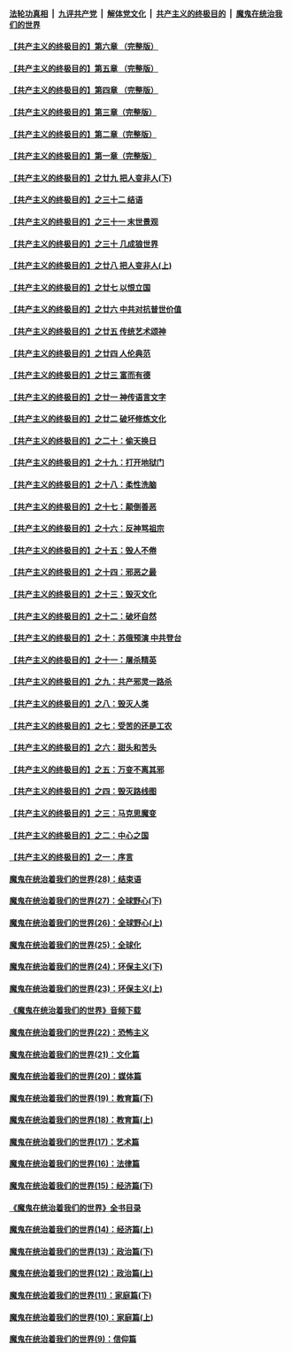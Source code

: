 ####  [法轮功真相](../../../../basic/blob/master/README.md?t=04282331) &nbsp;|&nbsp; [九评共产党](../../../../9ping.md/blob/master/README.md?t=04282331) &nbsp;|&nbsp; [解体党文化](../../../../jtdwh.md/blob/master/README.md?t=04282331)  &nbsp;|&nbsp; [共产主义的终极目的](../../../../gczydzjmd.md/blob/master/README.md?t=04282331) &nbsp;|&nbsp; [魔鬼在统治我们的世界](../../../../mgztzwmdsj.md/blob/master/README.md?t=04282331) 

#### [【共产主义的终极目的】第六章 （完整版）](../pages/nsc422/n11428913.md?t=04282331) 

#### [【共产主义的终极目的】第五章 （完整版）](../pages/nsc422/n11428912.md?t=04282331) 

#### [【共产主义的终极目的】第四章 （完整版）](../pages/nsc422/n11428907.md?t=04282331) 

#### [【共产主义的终极目的】第三章（完整版）](../pages/nsc422/n11428848.md?t=04282331) 

#### [【共产主义的终极目的】第二章（完整版）](../pages/nsc422/n11428831.md?t=04282331) 

#### [【共产主义的终极目的】第一章（完整版）](../pages/nsc422/n11417651.md?t=04282331) 

#### [【共产主义的终极目的】之廿九 把人变非人(下)](../pages/nsc422/n11344140.md?t=04282331) 

#### [【共产主义的终极目的】之三十二 结语](../pages/nsc422/n11360535.md?t=04282331) 

#### [【共产主义的终极目的】之三十一 末世景观](../pages/nsc422/n11351129.md?t=04282331) 

#### [【共产主义的终极目的】之三十 几成狼世界](../pages/nsc422/n11348280.md?t=04282331) 

#### [【共产主义的终极目的】之廿八 把人变非人(上)](../pages/nsc422/n11340492.md?t=04282331) 

#### [【共产主义的终极目的】之廿七 以恨立国](../pages/nsc422/n11336944.md?t=04282331) 

#### [【共产主义的终极目的】之廿六 中共对抗普世价值](../pages/nsc422/n11324785.md?t=04282331) 

#### [【共产主义的终极目的】之廿五 传统艺术颂神](../pages/nsc422/n11296396.md?t=04282331) 

#### [【共产主义的终极目的】之廿四 人伦典范](../pages/nsc422/n11296397.md?t=04282331) 

#### [【共产主义的终极目的】之廿三 富而有德](../pages/nsc422/n11283598.md?t=04282331) 

#### [【共产主义的终极目的】之廿一 神传语言文字](../pages/nsc422/n11263265.md?t=04282331) 

#### [【共产主义的终极目的】之廿二 破坏修炼文化](../pages/nsc422/n11245728.md?t=04282331) 

#### [【共产主义的终极目的】之二十：偷天换日](../pages/nsc422/n11238846.md?t=04282331) 

#### [【共产主义的终极目的】之十九：打开地狱门](../pages/nsc422/n11206376.md?t=04282331) 

#### [【共产主义的终极目的】之十八：柔性洗脑](../pages/nsc422/n11199994.md?t=04282331) 

#### [【共产主义的终极目的】之十七：颠倒善恶](../pages/nsc422/n11179782.md?t=04282331) 

#### [【共产主义的终极目的】之十六：反神骂祖宗](../pages/nsc422/n11166798.md?t=04282331) 

#### [【共产主义的终极目的】之十五：毁人不倦](../pages/nsc422/n11166792.md?t=04282331) 

#### [【共产主义的终极目的】之十四：邪恶之最](../pages/nsc422/n11150249.md?t=04282331) 

#### [【共产主义的终极目的】之十三：毁灭文化](../pages/nsc422/n11135227.md?t=04282331) 

#### [【共产主义的终极目的】之十二：破坏自然](../pages/nsc422/n11135214.md?t=04282331) 

#### [【共产主义的终极目的】之十：苏俄预演 中共登台](../pages/nsc422/n11118424.md?t=04282331) 

#### [【共产主义的终极目的】之十一：屠杀精英](../pages/nsc422/n11118442.md?t=04282331) 

#### [【共产主义的终极目的】之九：共产邪灵一路杀](../pages/nsc422/n11114139.md?t=04282331) 

#### [【共产主义的终极目的】之八：毁灭人类](../pages/nsc422/n11108503.md?t=04282331) 

#### [【共产主义的终极目的】之七：受苦的还是工农](../pages/nsc422/n11101809.md?t=04282331) 

#### [【共产主义的终极目的】之六：甜头和苦头](../pages/nsc422/n11096971.md?t=04282331) 

#### [【共产主义的终极目的】之五：万变不离其邪](../pages/nsc422/n11091285.md?t=04282331) 

#### [【共产主义的终极目的】之四：毁灭路线图](../pages/nsc422/n11086284.md?t=04282331) 

#### [【共产主义的终极目的】之三：马克思魔变](../pages/nsc422/n11061941.md?t=04282331) 

#### [【共产主义的终极目的】之二：中心之国](../pages/nsc422/n11047728.md?t=04282331) 

#### [【共产主义的终极目的】之一：序言](../pages/nsc422/n11086077.md?t=04282331) 

#### [魔鬼在统治着我们的世界(28)：结束语](../pages/nsc422/n10936246.md?t=04282331) 

#### [魔鬼在统治着我们的世界(27)：全球野心(下)](../pages/nsc422/n10928319.md?t=04282331) 

#### [魔鬼在统治着我们的世界(26)：全球野心(上)](../pages/nsc422/n10900318.md?t=04282331) 

#### [魔鬼在统治着我们的世界(25)：全球化](../pages/nsc422/n10788205.md?t=04282331) 

#### [魔鬼在统治着我们的世界(24)：环保主义(下)](../pages/nsc422/n10695307.md?t=04282331) 

#### [魔鬼在统治着我们的世界(23)：环保主义(上)](../pages/nsc422/n10688613.md?t=04282331) 

#### [《魔鬼在统治着我们的世界》音频下载](../pages/nsc422/n10635553.md?t=04282331) 

#### [魔鬼在统治着我们的世界(22)：恐怖主义](../pages/nsc422/n10614727.md?t=04282331) 

#### [魔鬼在统治着我们的世界(21)：文化篇](../pages/nsc422/n10597706.md?t=04282331) 

#### [魔鬼在统治着我们的世界(20)：媒体篇](../pages/nsc422/n10586579.md?t=04282331) 

#### [魔鬼在统治着我们的世界(19)：教育篇(下)](../pages/nsc422/n10564808.md?t=04282331) 

#### [魔鬼在统治着我们的世界(18)：教育篇(上)](../pages/nsc422/n10526970.md?t=04282331) 

#### [魔鬼在统治着我们的世界(17)：艺术篇](../pages/nsc422/n10499093.md?t=04282331) 

#### [魔鬼在统治着我们的世界(16)：法律篇](../pages/nsc422/n10485969.md?t=04282331) 

#### [魔鬼在统治着我们的世界(15)：经济篇(下)](../pages/nsc422/n10469975.md?t=04282331) 

#### [《魔鬼在统治着我们的世界》全书目录](../pages/nsc422/n10464261.md?t=04282331) 

#### [魔鬼在统治着我们的世界(14)：经济篇(上)](../pages/nsc422/n10457370.md?t=04282331) 

#### [魔鬼在统治着我们的世界(13)：政治篇(下)](../pages/nsc422/n10448270.md?t=04282331) 

#### [魔鬼在统治着我们的世界(12)：政治篇(上)](../pages/nsc422/n10444576.md?t=04282331) 

#### [魔鬼在统治着我们的世界(11)：家庭篇(下)](../pages/nsc422/n10440961.md?t=04282331) 

#### [魔鬼在统治着我们的世界(10)：家庭篇(上)](../pages/nsc422/n10435448.md?t=04282331) 

#### [魔鬼在统治着我们的世界(9)：信仰篇](../pages/nsc422/n10432159.md?t=04282331) 

